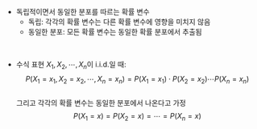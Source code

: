 - 독립적이면서 동일한 분포를 따르는 확률 변수
	- 독립: 각각의 확률 변수는 다른 확률 변수에 영향을 미치지 않음
	- 동일한 분포: 모든 확률 변수는 동일한 확률 분포에서 추출됨

<br>

- 수식 표현
  $X_1, X_2, \cdots, X_n$이 i.i.d.일 때:
  $$P(X_1=x_1, X_2=x_2, \cdots, X_n=x_n)=P(X_1=x_1)\cdot P(X_2=x_2)\cdots P(X_n=x_n)$$<br>
  그리고 각각의 확률 변수는 동일한 분포에서 나온다고 가정
  $$P(X_1=x)=P(X_2=x)=\cdots=P(X_n=x)$$

